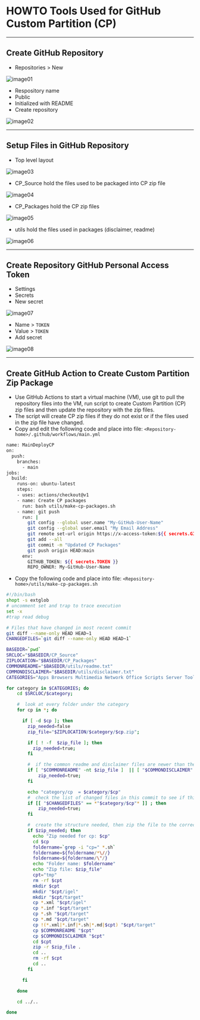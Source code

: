 # HOWTO Tools Used for GitHub Custom Partition (CP)

-----

## Create GitHub Repository

- Repositories > New

![image01](Images/HOWTO-Tools-Used-GitHub-CP-01.png)

- Respository name
- Public
- Initialized with README
- Create repository

![image02](Images/HOWTO-Tools-Used-GitHub-CP-02.png)

-----

## Setup Files in GitHub Repository

- Top level layout

![image03](Images/HOWTO-Tools-Used-GitHub-CP-03.png)

- CP_Source hold the files used to be packaged into CP zip file

![image04](Images/HOWTO-Tools-Used-GitHub-CP-04.png)

- CP_Packages hold the CP zip files

![image05](Images/HOWTO-Tools-Used-GitHub-CP-05.png)

- utils hold the files used in packages (disclaimer, readme)

![image06](Images/HOWTO-Tools-Used-GitHub-CP-06.png)

-----

## Create Repository GitHub Personal Access Token

- Settings
- Secrets
- New secret

![image07](Images/HOWTO-Tools-Used-GitHub-CP-07.png)

- Name > `TOKEN`
- Value > `TOKEN`
- Add secret

![image08](Images/HOWTO-Tools-Used-GitHub-CP-08.png)

-----

## Create GitHub Action to Create Custom Partition Zip Package

- Use GitHub Actions to start a virtual machine (VM), use git to pull the repository files into the VM, run script to create Custom Partition (CP) zip files and then update the repository with the zip files.
- The script will create CP zip files if they do not exist or if the files used in the zip file have changed.
- Copy and edit the following code and place into file:  `<Repository-home>/.github/workflows/main.yml`

```bash linenums="1"
name: MainDeployCP
on:
  push:
    branches:
      - main
jobs:
  build:
    runs-on: ubuntu-latest
    steps:
    - uses: actions/checkout@v1
    - name: Create CP packages
      run: bash utils/make-cp-packages.sh
    - name: git push
      run: |
        git config --global user.name "My-GitHub-User-Name"
        git config --global user.email "My Email Address"
        git remote set-url origin https://x-access-token:${{ secrets.GITHUB_TOKEN }}@github.com/$GITHUB_REPOSITORY
        git add --all
        git commit -m "Updated CP Packages"
        git push origin HEAD:main
      env:
        GITHUB_TOKEN: ${{ secrets.TOKEN }}
        REPO_OWNER: My-GitHub-User-Name
```

- Copy the following code and place into file:  `<Repository-home>/utils/make-cp-packages.sh`

```bash linenums="1"
#!/bin/bash
shopt -s extglob
# uncomment set and trap to trace execution
set -x
#trap read debug

# Files that have changed in most recent commit
git diff --name-only HEAD HEAD~1
CHANGEDFILES=`git diff --name-only HEAD HEAD~1`

BASEDIR=`pwd`
SRCLOC="$BASEDIR/CP_Source"
ZIPLOCATION="$BASEDIR/CP_Packages"
COMMONREADME="$BASEDIR/utils/readme.txt"
COMMONDISCLAIMER="$BASEDIR/utils/disclaimer.txt"
CATEGORIES="Apps Browsers Multimedia Network Office Scripts Server Tools_Drivers Unified_Communications"

for category in $CATEGORIES; do
    cd $SRCLOC/$category;

    #  look at every folder under the category
    for cp in *; do

      if [ -d $cp ]; then
        zip_needed=false
        zip_file="$ZIPLOCATION/$category/$cp.zip";

        if [ ! -f  $zip_file ]; then
          zip_needed=true;
        fi

        #  if the common readme and disclaimer files are newer than the zip file, re-create the zip
        if [ "$COMMONREADME" -nt $zip_file ]  || [ "$COMMONDISCLAIMER" -nt $zip_file ]; then
            zip_needed=true;
        fi

        echo "category/cp  = $category/$cp"
        #  check the list of changed files in this commit to see if this Custom Partition has changed
        if [[ "$CHANGEDFILES" == *"$category/$cp"* ]] ; then
            zip_needed=true;
        fi

        #  create the structure needed, then zip the file to the correct location
        if $zip_needed; then
          echo "Zip needed for cp: $cp"
          cd $cp
          foldername=`grep -i "cp=" *.sh`
          foldername=${foldername/*\//}
          foldername=${foldername/\"/}
          echo "Folder name: $foldername"
          echo "Zip file: $zip_file"
          cpt="tmp"
          rm -rf $cpt
          mkdir $cpt
          mkdir "$cpt/igel"
          mkdir "$cpt/target"
          cp *.xml "$cpt/igel"
          cp *.inf "$cpt/target"
          cp *.sh "$cpt/target"
          cp *.md "$cpt/target"
          cp !(*.xml|*.inf|*.sh|*.md|$cpt) "$cpt/target"
          cp $COMMONREADME "$cpt"
          cp $COMMONDISCLAIMER "$cpt"
          cd $cpt
          zip -r $zip_file .
          cd ..
          rm -rf $cpt
          cd ..
        fi

      fi

    done

    cd ../..

done
```